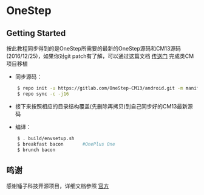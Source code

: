 OneStep
===========

Getting Started
---------------

按此教程同步得到的是OneStep所需要的最新的OneStep源码和CM13源码(2016/12/25)，如果你对git patch有了解，可以通过这篇文档 [传送门](https://gitlab.com/OneStep-CM13/patch) 完成类CM项目移植

* 同步源码：
```sh
    $ repo init -u https://gitlab.com/OneStep-CM13/android.git -m manifest.xml -b cm-13.0
    $ repo sync -c -j16
```

* 接下来按照相应的目录结构覆盖(先删除再拷贝)到自己同步好的CM13最新源码

* 编译：
```sh
    $ . build/envsetup.sh
    $ breakfast bacon       #OnePlus One
    $ brunch bacon
```

鸣谢
--------

感谢锤子科技开源项目，详细文档参照 [官方](https://github.com/SmartisanTech/android)
